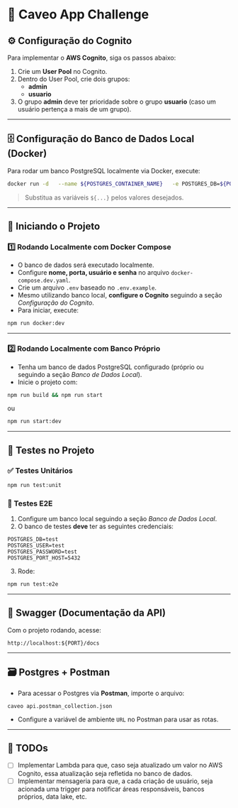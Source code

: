 # 📌 Caveo App Challenge

## ⚙️ Configuração do Cognito

Para implementar o **AWS Cognito**, siga os passos abaixo:

1. Crie um **User Pool** no Cognito.
2. Dentro do User Pool, crie dois grupos:
   - **admin**
   - **usuario**
3. O grupo **admin** deve ter prioridade sobre o grupo **usuario** (caso um usuário pertença a mais de um grupo).

---

## 🗄️ Configuração do Banco de Dados Local (Docker)

Para rodar um banco PostgreSQL localmente via Docker, execute:

```bash
docker run -d   --name ${POSTGRES_CONTAINER_NAME}   -e POSTGRES_DB=${POSTGRES_DB}   -e POSTGRES_USER=${POSTGRES_USER}   -e POSTGRES_PASSWORD=${POSTGRES_PASSWORD}   -p ${POSTGRES_PORT_HOST}:${POSTGRES_PORT_CONTAINER}   postgres
```

> Substitua as variáveis `${...}` pelos valores desejados.

---

## 🚀 Iniciando o Projeto

### 1️⃣ Rodando Localmente com Docker Compose

- O banco de dados será executado localmente.
- Configure **nome, porta, usuário e senha** no arquivo `docker-compose.dev.yaml`.
- Crie um arquivo `.env` baseado no `.env.example`.
- Mesmo utilizando banco local, **configure o Cognito** seguindo a seção *Configuração do Cognito*.
- Para iniciar, execute:

```bash
npm run docker:dev
```

---

### 2️⃣ Rodando Localmente com Banco Próprio

- Tenha um banco de dados PostgreSQL configurado (próprio ou seguindo a seção *Banco de Dados Local*).
- Inicie o projeto com:

```bash
npm run build && npm run start
```

ou

```bash
npm run start:dev
```

---

## 🧪 Testes no Projeto

### ✅ Testes Unitários

```bash
npm run test:unit
```

### 🔄 Testes E2E

1. Configure um banco local seguindo a seção *Banco de Dados Local*.
2. O banco de testes **deve** ter as seguintes credenciais:

```
POSTGRES_DB=test
POSTGRES_USER=test
POSTGRES_PASSWORD=test
POSTGRES_PORT_HOST=5432
```

3. Rode:

```bash
npm run test:e2e
```

---

## 📖 Swagger (Documentação da API)

Com o projeto rodando, acesse:

```
http://localhost:${PORT}/docs
```

---

## 🗃️ Postgres + Postman

- Para acessar o Postgres via **Postman**, importe o arquivo:

```
caveo api.postman_collection.json
```

- Configure a variável de ambiente `URL` no Postman para usar as rotas.


---

## 📝 TODOs

- [ ] Implementar Lambda para que, caso seja atualizado um valor no AWS Cognito, essa atualização seja refletida no banco de dados.
- [ ] Implementar mensageria para que, a cada criação de usuário, seja acionada uma trigger para notificar áreas responsáveis, bancos próprios, data lake, etc.